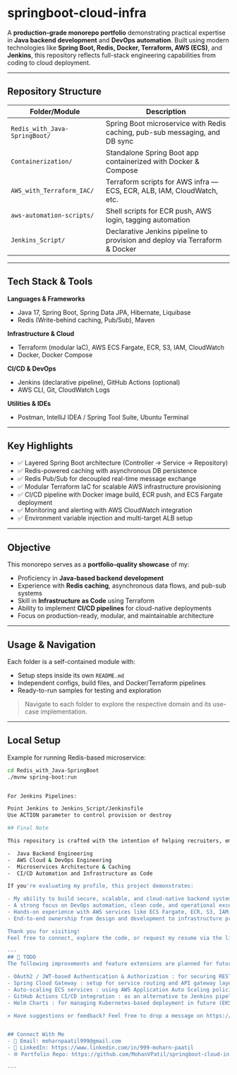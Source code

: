 # springboot-cloud-infra

A **production-grade monorepo portfolio** demonstrating practical expertise in **Java backend development** and **DevOps automation**. Built using modern technologies like **Spring Boot, Redis, Docker, Terraform, AWS (ECS)**, and **Jenkins**, this repository reflects full-stack engineering capabilities from coding to cloud deployment.

---

## Repository Structure

| Folder/Module                   | Description                                                                 |
|--------------------------------|-----------------------------------------------------------------------------|
| `Redis_with_Java-SpringBoot/`  | Spring Boot microservice with Redis caching, pub-sub messaging, and DB sync |
| `Containerization/`            | Standalone Spring Boot app containerized with Docker & Compose              |
| `AWS_with_Terraform_IAC/`      | Terraform scripts for AWS infra — ECS, ECR, ALB, IAM, CloudWatch, etc.      |
| `aws-automation-scripts/`      | Shell scripts for ECR push, AWS login, tagging automation                   |
| `Jenkins_Script/`              | Declarative Jenkins pipeline to provision and deploy via Terraform & Docker |

---

## Tech Stack & Tools

**Languages & Frameworks**  
- Java 17, Spring Boot, Spring Data JPA, Hibernate, Liquibase  
- Redis (Write-behind caching, Pub/Sub), Maven  

**Infrastructure & Cloud**  
- Terraform (modular IaC), AWS ECS Fargate, ECR, S3, IAM, CloudWatch  
- Docker, Docker Compose  

**CI/CD & DevOps**  
- Jenkins (declarative pipeline), GitHub Actions (optional)  
- AWS CLI, Git, CloudWatch Logs  

**Utilities & IDEs**  
- Postman, IntelliJ IDEA / Spring Tool Suite, Ubuntu Terminal  

---

## Key Highlights

- ✅ Layered Spring Boot architecture (Controller → Service → Repository)
- ✅ Redis-powered caching with asynchronous DB persistence
- ✅ Redis Pub/Sub for decoupled real-time message exchange
- ✅ Modular Terraform IaC for scalable AWS infrastructure provisioning
- ✅ CI/CD pipeline with Docker image build, ECR push, and ECS Fargate deployment
- ✅ Monitoring and alerting with AWS CloudWatch integration
- ✅ Environment variable injection and multi-target ALB setup

---

## Objective

This monorepo serves as a **portfolio-quality showcase** of my:

- Proficiency in **Java-based backend development**
- Experience with **Redis caching**, asynchronous data flows, and pub-sub systems
- Skill in **Infrastructure as Code** using Terraform
- Ability to implement **CI/CD pipelines** for cloud-native deployments
- Focus on production-ready, modular, and maintainable architecture

---

## Usage & Navigation

Each folder is a self-contained module with:

- Setup steps inside its own `README.md`
- Independent configs, build files, and Docker/Terraform pipelines
- Ready-to-run samples for testing and exploration

> Navigate to each folder to explore the respective domain and its use-case implementation.

---
## Local Setup

Example for running Redis-based microservice:

```bash
cd Redis_with_Java-SpringBoot
./mvnw spring-boot:run


For Jenkins Pipelines:

Point Jenkins to Jenkins_Script/Jenkinsfile
Use ACTION parameter to control provision or destroy

## Final Note

This repository is crafted with the intention of helping recruiters, employers, and technical leaders assess my real-world expertise in:

-  Java Backend Engineering
-  AWS Cloud & DevOps Engineering
-  Microservices Architecture & Caching
-  CI/CD Automation and Infrastructure as Code

If you're evaluating my profile, this project demonstrates:

- My ability to build secure, scalable, and cloud-native backend systems
- A strong focus on DevOps automation, clean code, and operational excellence
- Hands-on experience with AWS services like ECS Fargate, ECR, S3, IAM, CloudWatch, and SES
- End-to-end ownership from design and development to infrastructure provisioning and production deployment

Thank you for visiting!  
Feel free to connect, explore the code, or request my resume via the links above.

---
## 📝 TODO
The following improvements and feature extensions are planned for future iterations:

- OAuth2 / JWT-based Authentication & Authorization : for securing REST APIs  
- Spring Cloud Gateway : setup for service routing and API gateway layer   
- Auto-scaling ECS services : using AWS Application Auto Scaling policies  
- GitHub Actions CI/CD integration : as an alternative to Jenkins pipelines  
- Helm Charts : for managing Kubernetes-based deployment in future (EKS)

> Have suggestions or feedback? Feel free to drop a message on https://www.linkedin.com/in/999-moharn-paatil


## Connect With Me
- 📧 Email: moharnpaatil999@gmail.com
- 💼 LinkedIn: https://www.linkedin.com/in/999-moharn-paatil
- 🌐 Portfolio Repo: https://github.com/MohanVPatil/springboot-cloud-infra

---

